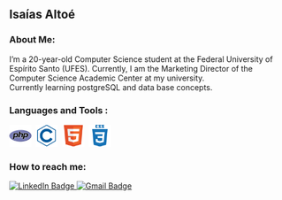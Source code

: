 ## Isaías Altoé 

### About Me:
I’m a 20-year-old Computer Science student at the Federal University of Espírito Santo (UFES). Currently, I am the Marketing Director of the Computer Science Academic Center at my university.  
Currently learning postgreSQL and data base concepts. 

### Languages and Tools :
<div>
  <img src="https://github.com/devicons/devicon/blob/master/icons/php/php-original.svg" title="PHP" alt="PHP" width="40" height="40"/>&nbsp;
  <img src="https://github.com/devicons/devicon/blob/master/icons/c/c-line.svg" title="C" alt="C" width="40" height="40"/>&nbsp;
  <img src="https://github.com/devicons/devicon/blob/master/icons/html5/html5-original.svg" title="HTML5" alt="HTML" width="40" height="40"/>&nbsp;
  <img src="https://github.com/devicons/devicon/blob/master/icons/css3/css3-plain-wordmark.svg"  title="CSS3" alt="CSS" width="40" height="40"/>&nbsp;
</div>

### How to reach me:
<div id="badges">
  <a href="https://www.linkedin.com/in/isa%C3%ADas-alto%C3%A9-1822831b9"/>
    <img src="https://img.shields.io/badge/LinkedIn-blue?style=for-the-badge&logo=linkedin&logoColor=white" alt="LinkedIn Badge"/>
  </a>
  <a href="https://mail.google.com/mail/u/0/#category/social?compose=DmwnWstvKSkTxRcrtxmCtkzGqlxhtRXnPndgLHvXkCLfPSGMSJvhPLBDZXHhRGrbCcVtDZzQJmfL">
    <img src="https://img.shields.io/badge/Gmail-red?style=for-the-badge&logo=gmail&logoColor=white" alt="Gmail Badge"/>
  </a>
</div>
